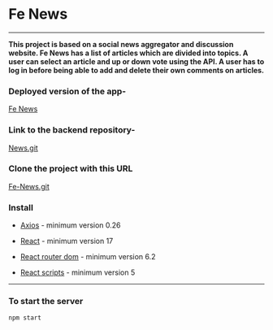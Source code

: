 # Fe News

---

**This project is based on a social news aggregator and discussion website. Fe News has a list of articles which are divided into topics. A user can select an article and up or down vote using the API. A user has to log in before being able to add and delete their own comments on articles.**

### Deployed version of the app-

[Fe News](https://pri-21-fe-news-app.netlify.app/ "Fe News App")

### Link to the backend repository-

[News.git](https://github.com/Pri-21/news.git "News.git")

###

### Clone the project with this URL

[Fe-News.git](https://github.com/Pri-21/fe-news.git "Fe-News.git")

### Install

- [Axios](https://axios-http.com/docs/intro "Axios") - minimum version 0.26

- [React](https://www.npmjs.com/package/react "React") - minimum version 17

- [React router dom](https://www.npmjs.com/package/react-router-dom "React router dom") - minimum version 6.2

- [React scripts](https://www.npmjs.com/package/react-scripts "React scripts") - minimum version 5

---

### To start the server

```bash
npm start
```
